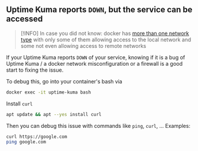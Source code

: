 
## Uptime Kuma reports `DOWN`, but the service can be accessed

> [!INFO]
> In case you did not know: 
> docker has [more than one network type](https://youtu.be/bKFMS5C4CG0) with only some of them allowing access to the local network and some not even allowing access to remote networks

If your Uptime Kuma reports `DOWN` of your service, knowing if it is a bug of Uptime Kuma / a docker network misconfiguration or a firewall is a good start to fixing the issue.

To debug this, go into your container's bash via

```bash
docker exec -it uptime-kuma bash
```

Install `curl`

```bash
apt update && apt --yes install curl
```

Then you can debug this issue with commands like `ping`, `curl`, ...
Examples:

```bash
curl https://google.com
ping google.com
```

